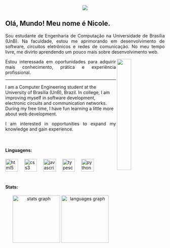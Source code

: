 <div align="center">
  <img src="https://github.com/nicolefg/nicolefg/assets/132356256/67328b76-8715-45da-a277-1712bb485915"/>
</div>

<h2 align="left">Olá, Mundo! Meu nome é Nicole.</h2>

<p align="justify">Sou estudante de Engenharia de Computação na Universidade de Brasília (UnB). Na faculdade, estou me aprimorando em desenvolvimento de software, circuitos eletrônicos e redes de comunicação. No meu tempo livre, me divirto aprendendo um pouco mais sobre desenvolvimento web. </p>
<img align="right" src="https://github.com/nicolefg/nicolefg/assets/132356256/f9bd69fd-d957-409f-882b-4f623ef19665" width="30%"/>
<p align="justify">Estou interessada em oportunidades para adquirir mais conhecimento, prática e experiência profissional.</p>
<hr>
<p align="left">I am a Computer Engineering student at the University of Brasília (UnB), Brazil. In college, I am improving myself in software development, electronic circuits and communication networks. During my free time, I have fun learning a little more about web development.</p>
<p align="justify">I am interested in opportunities to expand my knowledge and gain experience.</p>
<br>

<h4 align="left">Linguagens:</h4>

<div>
  <img src="https://cdn.jsdelivr.net/gh/devicons/devicon/icons/html5/html5-original.svg" height="40" alt="html5 logo"  />
  <img width="12" />
  <img src="https://cdn.jsdelivr.net/gh/devicons/devicon/icons/css3/css3-original.svg" height="40" alt="css3 logo"  />
  <img width="12" />
  <img src="https://cdn.jsdelivr.net/gh/devicons/devicon/icons/javascript/javascript-original.svg" height="40" alt="javascript logo"  />
  <img width="12" />
  <img src="https://cdn.jsdelivr.net/gh/devicons/devicon/icons/typescript/typescript-original.svg" height="40" alt="typescript logo"  />
  <img width="12" />
  <!-- <img src="https://cdn.jsdelivr.net/gh/devicons/devicon/icons/react/react-original.svg" height="40" alt="react logo"  />
  <img width="12" />
  <img src="https://cdn.jsdelivr.net/gh/devicons/devicon/icons/c/c-original.svg" height="40" alt="c logo"  />
  <img width="12" 
  <img src="https://cdn.jsdelivr.net/gh/devicons/devicon/icons/cplusplus/cplusplus-original.svg" height="40" alt="cplusplus logo"  />
  <img width="12"
  <img src="https://cdn.jsdelivr.net/gh/devicons/devicon/icons/java/java-original.svg" height="40" alt="java logo"  />
  <img width="12"  -->
  <img src="https://cdn.jsdelivr.net/gh/devicons/devicon/icons/python/python-original.svg" height="40" alt="python logo"/>
</div>

<br>
<h4 align="left">Stats:</h4>
<div align="center">
  <img src="https://github-readme-stats.vercel.app/api?username=nicolefg&hide_title=false&hide_rank=false&show_icons=true&include_all_commits=true&count_private=true&disable_animations=false&theme=dracula&locale=en&hide_border=false&order=1" height="150" alt="stats graph"  />
  <img src="https://github-readme-stats.vercel.app/api/top-langs?username=nicolefg&locale=en&hide_title=false&layout=compact&card_width=320&langs_count=5&theme=dracula&hide_border=false&order=2" height="150" alt="languages graph"  />
</div>
